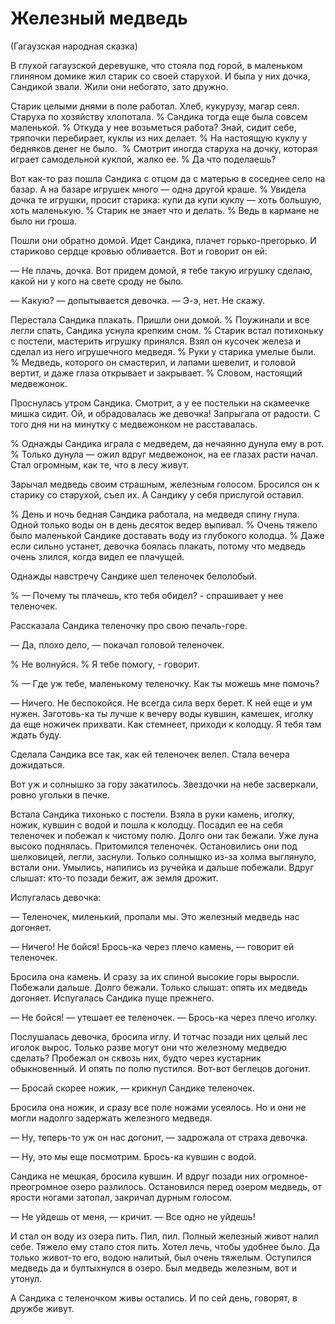 # Железный медведь
(Гагаузская народная сказка)

В глухой гагаузской деревушке, что стояла под горой, в маленьком глиняном домике жил старик со своей старухой.
И была у них дочка, Сандикой звали.
Жили они небогато, зато дружно.

Старик целыми днями в поле работал. Хлеб, кукурузу, магар сеял.
Старуха по хозяйству хлопотала.
% Сандика тогда еще была совсем маленькой.
% Откуда у нее возьметься работа?
Знай, сидит себе, тряпочки перебирает, куклы из них делает.
% На настоящую куклу у бедняков денег не было. 
% Смотрит иногда старуха на дочку, которая играет самодельной куклой, жалко ее.
% Да что поделаешь?

Вот как-то раз пошла Сандика с отцом да с матерью в соседнее село на базар.
А на базаре игрушек много — одна другой краше.
% Увидела дочка те игрушки, просит старика: купи да купи куклу — хоть большую, хоть маленькую.
% Старик не знает что и делать.
% Ведь в кармане не было ни гроша.

Пошли они обратно домой. Идет Сандика, плачет горько-прегорько.
И стариково сердце кровью обливается.
Вот и говорит он ей:

— Не плачь, дочка.
Вот придем домой, я тебе такую игрушку сделаю, какой ни у кого на свете сроду не было.

— Какую? — допытывается девочка.
— Э-э, нет.
Не скажу.

Перестала Сандика плакать.
Пришли они домой.
% Поужинали и все легли спать, Сандика уснула крепким сном.
% Cтарик встал потихоньку с постели, мастерить игрушку принялся.
Взял он кусочек железа и сделал из него игрушечного медведя.
% Руки у старика умелые были. 
% Медведь, которого он смастерил, и лапами шевелит, и головой вертит, и даже глаза открывает и закрывает.
% Словом, настоящий медвежонок.

Проснулась утром Сандика. Смотрит, а у ее постельки на скамеечке мишка сидит.
Ой, и обрадовалась же девочка! Запрыгала от радости.
С того дня ни на минутку с медвежонком не расставалась.

% Однажды Сандика играла с медведем, да нечаянно дунула ему в рот.
% Только дунула — ожил вдруг медвежонок, на ее глазах расти начал. Стал огромным, как те, что в лесу живут.

Зарычал медведь своим страшным, железным голосом. Бросился он к старику со старухой, съел их. 
А Сандику у себя прислугой оставил.

% День и ночь бедная Сандика работала, на медведя спину гнула.
Одной только воды он в день десяток ведер выпивал.
% Очень тяжело было маленькой Сандике доставать воду из глубокого колодца.
% Даже если сильно устанет, девочка боялась плакать, потому что медведь очень злился, когда видел ее плачущей.

Однажды навстречу Сандике шел теленочек белолобый.

% — Почему ты плачешь, кто тебя обидел? - спрашивает у нее теленочек.

Рассказала Сандика теленочку про свою печаль-горе.

— Да, плохо дело, — покачал головой теленочек. 

% Не волнуйся.
% Я тебе помогу, - говорит.

% — Где уж тебе, маленькому теленочку. Как ты можешь мне помочь?

— Ничего. Не беспокойся.
Не всегда сила верх берет. К ней еще и ум нужен.
Заготовь-ка ты лучше к вечеру воды кувшин, камешек, иголку да еще ножичек прихвати.
Как стемнеет, приходи к колодцу.
Я тебя там ждать буду.

Сделала Сандика все так, как ей теленочек велел.
Стала вечера дожидаться.

Вот уж и солнышко за гору закатилось.
Звездочки на небе засверкали, ровно угольки в печке.

Встала Сандика тихонько с постели.
Взяла в руки камень, иголку, ножик, кувшин с водой и пошла к колодцу.
Посадил ее на себя теленочек и побежал к чистому полю.
Долго они так бежали.
Уже луна высоко поднялась.
Притомился теленочек.
Остановились они под шелковицей, легли, заснули.
Только солнышко из-за холма выглянуло, встали они.
Умылись, напились из ручейка и дальше побежали.
Вдруг слышат: кто-то позади бежит, аж земля дрожит.

Испугалась девочка:

— Теленочек, миленький, пропали мы.
Это железный медведь нас догоняет.

— Ничего!
Не бойся!
Брось-ка через плечо камень, — говорит ей теленочек.

Бросила она камень.
И сразу за их спиной высокие горы выросли.
Побежали дальше.
Долго бежали.
Только слышат: опять их медведь догоняет.
Испугалась Сандика пуще прежнего.

— Не бойся! — утешает ее теленочек. — Брось-ка через плечо иголку.

Послушалась девочка, бросила иглу.
И тотчас позади них целый лес иголок вырос.
Только разве могут они что железному медведю сделать?
Пробежал он сквозь них, будто через кустарник обыкновенный.
И опять по полю пустился.
Вот-вот беглецов догонит.

— Бросай скорее ножик, — крикнул Сандике теленочек.

Бросила она ножик, и сразу все поле ножами усеялось.
Но и они не могли надолго задержать железного медведя.

— Ну, теперь-то уж он нас догонит, — задрожала от страха девочка.

— Ну, это мы еще посмотрим.
Брось-ка кувшин с водой.

Сандика не мешкая, бросила кувшин.
И вдруг позади них огромное-преогромное озеро разлилось.
Остановился перед озером медведь, от ярости ногами затопал, закричал дурным голосом.

— Не уйдешь от меня, — кричит. — Все одно не уйдешь!

И стал он воду из озера пить.
Пил, пил.
Полный железный живот налил себе.
Тяжело ему стало стоя пить.
Хотел лечь, чтобы удобнее было.
Да только живот-то его, водою налитый, был очень тяжелым.
Оступился медведь да и бултыхнулся в озеро.
Был медведь железным, вот и утонул.

А Сандика с теленочком живы остались.
И по сей день, говорят, в дружбе живут.
